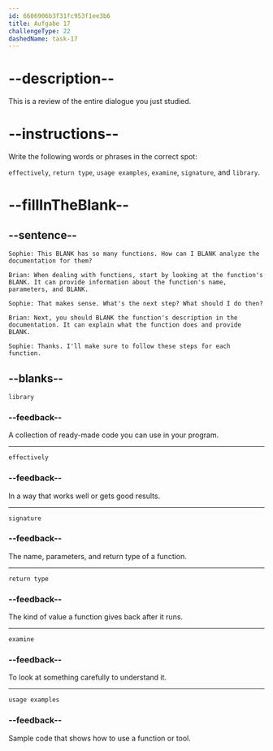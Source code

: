```yaml
---
id: 6606906b3f31fc953f1ee3b6
title: Aufgabe 17
challengeType: 22
dashedName: task-17
---
```


<!-- REVIEW -->

# --description--

This is a review of the entire dialogue you just studied.

# --instructions--

Write the following words or phrases in the correct spot:

`effectively`, `return type`, `usage examples`, `examine`, `signature`, and `library`.

# --fillInTheBlank--

## --sentence--

`Sophie: This BLANK has so many functions. How can I BLANK analyze the documentation for them?`

`Brian: When dealing with functions, start by looking at the function's BLANK. It can provide information about the function's name, parameters, and BLANK.`

`Sophie: That makes sense. What's the next step? What should I do then?`

`Brian: Next, you should BLANK the function's description in the documentation. It can explain what the function does and provide BLANK.`

`Sophie: Thanks. I'll make sure to follow these steps for each function.`

## --blanks--

`library`

### --feedback--

A collection of ready-made code you can use in your program.

---

`effectively`

### --feedback--

In a way that works well or gets good results.

---

`signature`

### --feedback--

The name, parameters, and return type of a function.

---

`return type`

### --feedback--

The kind of value a function gives back after it runs.

---

`examine`

### --feedback--

To look at something carefully to understand it.

---

`usage examples`

### --feedback--

Sample code that shows how to use a function or tool.
